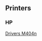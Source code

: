 ## Printers

### HP

[Drivers M404n](https://support.hp.com/nl-nl/drivers/selfservice/hp-laserjet-pro-m404-m405-series/19203833/model/19202535)